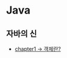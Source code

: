 # Java

## 자바의 신

 - [chapter1 -> 객체란?](https://github.com/oxix97/Java/blob/master/자바의신/Volume1/객체/src/객체란%3F%3F.md)
 